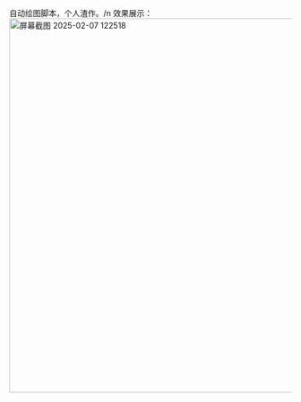 自动绘图脚本，个人渣作。/n
效果展示：
<img width="667" alt="屏幕截图 2025-02-07 122518" src="https://github.com/user-attachments/assets/1eec94d5-d9f2-46e0-a1e7-0c030898ef01" />


